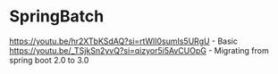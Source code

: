 # SpringBatch
https://youtu.be/hr2XTbKSdAQ?si=rtWlI0sumIs5URgU - Basic
https://youtu.be/_TSjkSn2yvQ?si=qizyor5i5AvCUOpG - Migrating from spring boot 2.0 to 3.0

